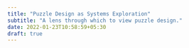 ```yaml
---
title: "Puzzle Design as Systems Exploration"
subtitle: "A lens through which to view puzzle design."
date: 2022-01-23T10:58:59+05:30
draft: true
---
```


